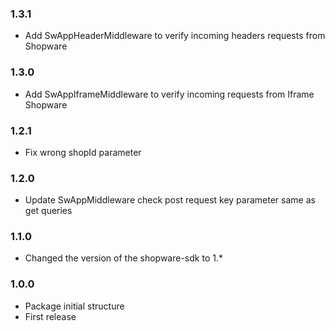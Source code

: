 ### 1.3.1
- Add SwAppHeaderMiddleware to verify incoming headers requests from Shopware

### 1.3.0
- Add SwAppIframeMiddleware to verify incoming requests from Iframe Shopware

### 1.2.1
- Fix wrong shopId parameter

### 1.2.0
- Update SwAppMiddleware check post request key parameter same as get queries

### 1.1.0
- Changed the version of the shopware-sdk to 1.*

### 1.0.0
- Package initial structure
- First release
